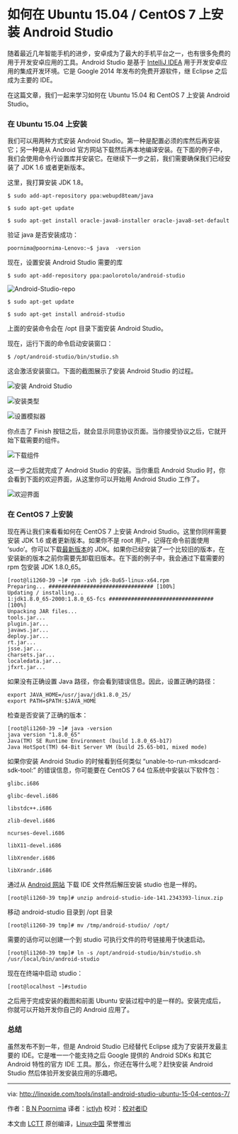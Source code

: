 如何在 Ubuntu 15.04 / CentOS 7 上安装 Android Studio
================================================================================
随着最近几年智能手机的进步，安卓成为了最大的手机平台之一，也有很多免费的用于开发安卓应用的工具。Android Studio 是基于 [IntelliJ IDEA][1] 用于开发安卓应用的集成开发环境。它是 Google 2014 年发布的免费开源软件，继 Eclipse 之后成为主要的 IDE。

在这篇文章，我们一起来学习如何在 Ubuntu 15.04 和 CentOS 7 上安装 Android Studio。

### 在 Ubuntu 15.04 上安装 ###

我们可以用两种方式安装 Android Studio。第一种是配置必须的库然后再安装它；另一种是从 Android 官方网站下载然后再本地编译安装。在下面的例子中，我们会使用命令行设置库并安装它。在继续下一步之前，我们需要确保我们已经安装了 JDK 1.6 或者更新版本。

这里，我打算安装 JDK 1.8。

    $ sudo add-apt-repository ppa:webupd8team/java

    $ sudo apt-get update

    $ sudo apt-get install oracle-java8-installer oracle-java8-set-default

验证 java 是否安装成功：

    poornima@poornima-Lenovo:~$ java  -version

现在，设置安装 Android Studio 需要的库

    $ sudo apt-add-repository ppa:paolorotolo/android-studio

![Android-Studio-repo](http://blog.linoxide.com/wp-content/uploads/2015/11/Android-studio-repo.png)

    $ sudo apt-get update

    $ sudo apt-get install android-studio

上面的安装命令会在 /opt 目录下面安装 Android Studio。

现在，运行下面的命令启动安装窗口：

    $ /opt/android-studio/bin/studio.sh

这会激活安装窗口。下面的截图展示了安装 Android Studio 的过程。

![安装 Android Studio](http://blog.linoxide.com/wp-content/uploads/2015/11/Studio-setup.png)

![安装类型](http://blog.linoxide.com/wp-content/uploads/2015/11/Install-type.png)

![设置模拟器](http://blog.linoxide.com/wp-content/uploads/2015/11/Emulator-settings.png)

你点击了 Finish 按钮之后，就会显示同意协议页面。当你接受协议之后，它就开始下载需要的组件。

![下载组件](http://blog.linoxide.com/wp-content/uploads/2015/11/Download.png)

这一步之后就完成了 Android Studio 的安装。当你重启 Android Studio 时，你会看到下面的欢迎界面，从这里你可以开始用 Android Studio 工作了。

![欢迎界面](http://blog.linoxide.com/wp-content/uploads/2015/11/Welcome-screen.png)

### 在 CentOS 7 上安装 ###

现在再让我们来看看如何在 CentOS 7 上安装 Android Studio。这里你同样需要安装 JDK 1.6 或者更新版本。如果你不是 root 用户，记得在命令前面使用 ‘sudo’。你可以下载[最新版本][2]的 JDK。如果你已经安装了一个比较旧的版本，在安装新的版本之前你需要先卸载旧版本。在下面的例子中，我会通过下载需要的 rpm 包安装 JDK 1.8.0_65。

    [root@li1260-39 ~]# rpm -ivh jdk-8u65-linux-x64.rpm
    Preparing... ################################# [100%]
    Updating / installing...
    1:jdk1.8.0_65-2000:1.8.0_65-fcs ################################# [100%]
    Unpacking JAR files...
    tools.jar...
    plugin.jar...
    javaws.jar...
    deploy.jar...
    rt.jar...
    jsse.jar...
    charsets.jar...
    localedata.jar...
    jfxrt.jar...

如果没有正确设置 Java 路径，你会看到错误信息。因此，设置正确的路径：

    export JAVA_HOME=/usr/java/jdk1.8.0_25/
    export PATH=$PATH:$JAVA_HOME

检查是否安装了正确的版本：

    [root@li1260-39 ~]# java -version
    java version "1.8.0_65"
    Java(TM) SE Runtime Environment (build 1.8.0_65-b17)
    Java HotSpot(TM) 64-Bit Server VM (build 25.65-b01, mixed mode)

如果你安装 Android Studio 的时候看到任何类似 “unable-to-run-mksdcard-sdk-tool:” 的错误信息，你可能要在 CentOS 7 64 位系统中安装以下软件包：

    glibc.i686

    glibc-devel.i686

    libstdc++.i686

    zlib-devel.i686

    ncurses-devel.i686

    libX11-devel.i686

    libXrender.i686

    libXrandr.i686

通过从 [Android 网站][3] 下载 IDE 文件然后解压安装 studio 也是一样的。

    [root@li1260-39 tmp]# unzip android-studio-ide-141.2343393-linux.zip

移动 android-studio 目录到 /opt 目录

    [root@li1260-39 tmp]# mv /tmp/android-studio/ /opt/

需要的话你可以创建一个到 studio 可执行文件的符号链接用于快速启动。

    [root@li1260-39 tmp]# ln -s /opt/android-studio/bin/studio.sh /usr/local/bin/android-studio

现在在终端中启动 studio：

    [root@localhost ~]#studio

之后用于完成安装的截图和前面 Ubuntu 安装过程中的是一样的。安装完成后，你就可以开始开发你自己的 Android 应用了。

### 总结 ###

虽然发布不到一年，但是 Android Studio 已经替代 Eclipse 成为了安装开发最主要的 IDE。它是唯一一个能支持之后 Google 提供的 Android SDKs 和其它 Android 特性的官方 IDE 工具。那么，你还在等什么呢？赶快安装 Android Studio 然后体验开发安装应用的乐趣吧。

--------------------------------------------------------------------------------

via: http://linoxide.com/tools/install-android-studio-ubuntu-15-04-centos-7/

作者：[B N Poornima][a]
译者：[ictlyh](http://mutouxiaogui.cn/blog/)
校对：[校对者ID](https://github.com/校对者ID)

本文由 [LCTT](https://github.com/LCTT/TranslateProject) 原创编译，[Linux中国](https://linux.cn/) 荣誉推出

[a]:http://linoxide.com/author/bnpoornima/
[1]:https://www.jetbrains.com/idea/
[2]:http://www.oracle.com/technetwork/java/javase/downloads/jdk8-downloads-2133151.html
[3]:http://developer.android.com/sdk/index.html
